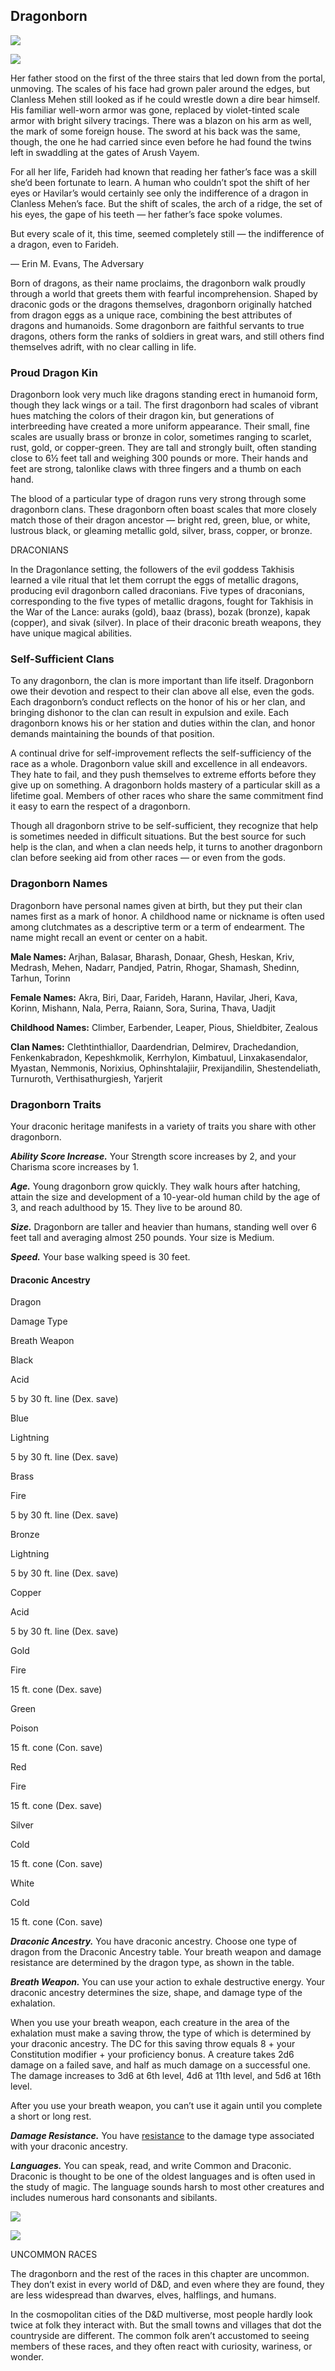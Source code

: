## Dragonborn

[![](https://www.dndbeyond.com/attachments/thumbnails/0/636/850/191/dragonbornintro.png)](https://www.dndbeyond.com/attachments/0/636/dragonbornintro.png)

[![](https://www.dndbeyond.com/attachments/thumbnails/0/633/320/742/dragonborn.png)](https://www.dndbeyond.com/attachments/0/633/dragonborn.png)

Her father stood on the first of the three stairs that led down from the portal, unmoving. The scales of his face had grown paler around the edges, but Clanless Mehen still looked as if he could wrestle down a dire bear himself. His familiar well-worn armor was gone, replaced by violet-tinted scale armor with bright silvery tracings. There was a blazon on his arm as well, the mark of some foreign house. The sword at his back was the same, though, the one he had carried since even before he had found the twins left in swaddling at the gates of Arush Vayem.

For all her life, Farideh had known that reading her father’s face was a skill she’d been fortunate to learn. A human who couldn’t spot the shift of her eyes or Havilar’s would certainly see only the indifference of a dragon in Clanless Mehen’s face. But the shift of scales, the arch of a ridge, the set of his eyes, the gape of his teeth — her father’s face spoke volumes.

But every scale of it, this time, seemed completely still — the indifference of a dragon, even to Farideh.

— Erin M. Evans, The Adversary

Born of dragons, as their name proclaims, the dragonborn walk proudly through a world that greets them with fearful incomprehension. Shaped by draconic gods or the dragons themselves, dragonborn originally hatched from dragon eggs as a unique race, combining the best attributes of dragons and humanoids. Some dragonborn are faithful servants to true dragons, others form the ranks of soldiers in great wars, and still others find themselves adrift, with no clear calling in life.

### [](https://www.dndbeyond.com/sources/phb/races#ProudDragonKin)Proud Dragon Kin

Dragonborn look very much like dragons standing erect in humanoid form, though they lack wings or a tail. The first dragonborn had scales of vibrant hues matching the colors of their dragon kin, but generations of interbreeding have created a more uniform appearance. Their small, fine scales are usually brass or bronze in color, sometimes ranging to scarlet, rust, gold, or copper-green. They are tall and strongly built, often standing close to 6½ feet tall and weighing 300 pounds or more. Their hands and feet are strong, talonlike claws with three fingers and a thumb on each hand.

The blood of a particular type of dragon runs very strong through some dragonborn clans. These dragonborn often boast scales that more closely match those of their dragon ancestor — bright red, green, blue, or white, lustrous black, or gleaming metallic gold, silver, brass, copper, or bronze.

DRACONIANS

In the Dragonlance setting, the followers of the evil goddess Takhisis learned a vile ritual that let them corrupt the eggs of metallic dragons, producing evil dragonborn called draconians. Five types of draconians, corresponding to the five types of metallic dragons, fought for Takhisis in the War of the Lance: auraks (gold), baaz (brass), bozak (bronze), kapak (copper), and sivak (silver). In place of their draconic breath weapons, they have unique magical abilities.

### [](https://www.dndbeyond.com/sources/phb/races#SelfSufficientClans)Self-Sufficient Clans

To any dragonborn, the clan is more important than life itself. Dragonborn owe their devotion and respect to their clan above all else, even the gods. Each dragonborn’s conduct reflects on the honor of his or her clan, and bringing dishonor to the clan can result in expulsion and exile. Each dragonborn knows his or her station and duties within the clan, and honor demands maintaining the bounds of that position.

A continual drive for self-improvement reflects the self-sufficiency of the race as a whole. Dragonborn value skill and excellence in all endeavors. They hate to fail, and they push themselves to extreme efforts before they give up on something. A dragonborn holds mastery of a particular skill as a lifetime goal. Members of other races who share the same commitment find it easy to earn the respect of a dragonborn.

Though all dragonborn strive to be self-sufficient, they recognize that help is sometimes needed in difficult situations. But the best source for such help is the clan, and when a clan needs help, it turns to another dragonborn clan before seeking aid from other races — or even from the gods.

### [](https://www.dndbeyond.com/sources/phb/races#DragonbornNames)Dragonborn Names

Dragonborn have personal names given at birth, but they put their clan names first as a mark of honor. A childhood name or nickname is often used among clutchmates as a descriptive term or a term of endearment. The name might recall an event or center on a habit.

**Male Names:** Arjhan, Balasar, Bharash, Donaar, Ghesh, Heskan, Kriv, Medrash, Mehen, Nadarr, Pandjed, Patrin, Rhogar, Shamash, Shedinn, Tarhun, Torinn

**Female Names:** Akra, Biri, Daar, Farideh, Harann, Havilar, Jheri, Kava, Korinn, Mishann, Nala, Perra, Raiann, Sora, Surina, Thava, Uadjit

**Childhood Names:** Climber, Earbender, Leaper, Pious, Shieldbiter, Zealous

**Clan Names:** Clethtinthiallor, Daardendrian, Delmirev, Drachedandion, Fenkenkabradon, Kepeshkmolik, Kerrhylon, Kimbatuul, Linxakasendalor, Myastan, Nemmonis, Norixius, Ophinshtalajiir, Prexijandilin, Shestendeliath, Turnuroth, Verthisathurgiesh, Yarjerit

### [](https://www.dndbeyond.com/sources/phb/races#DragonbornTraits)Dragonborn Traits

Your draconic heritage manifests in a variety of traits you share with other dragonborn.

_**Ability Score Increase.**_ Your Strength score increases by 2, and your Charisma score increases by 1.

**_Age._** Young dragonborn grow quickly. They walk hours after hatching, attain the size and development of a 10-year-old human child by the age of 3, and reach adulthood by 15. They live to be around 80.

_**Size.**_ Dragonborn are taller and heavier than humans, standing well over 6 feet tall and averaging almost 250 pounds. Your size is Medium.

_**Speed.**_ Your base walking speed is 30 feet.

#### [](https://www.dndbeyond.com/sources/phb/races#DraconicAncestry)Draconic Ancestry

Dragon

Damage Type

Breath Weapon

Black

Acid

5 by 30 ft. line (Dex. save)

Blue

Lightning

5 by 30 ft. line (Dex. save)

Brass

Fire

5 by 30 ft. line (Dex. save)

Bronze

Lightning

5 by 30 ft. line (Dex. save)

Copper

Acid

5 by 30 ft. line (Dex. save)

Gold

Fire

15 ft. cone (Dex. save)

Green

Poison

15 ft. cone (Con. save)

Red

Fire

15 ft. cone (Dex. save)

Silver

Cold

15 ft. cone (Con. save)

White

Cold

15 ft. cone (Con. save)

_**Draconic Ancestry.**_ You have draconic ancestry. Choose one type of dragon from the Draconic Ancestry table. Your breath weapon and damage resistance are determined by the dragon type, as shown in the table.

_**Breath Weapon.**_ You can use your action to exhale destructive energy. Your draconic ancestry determines the size, shape, and damage type of the exhalation.

When you use your breath weapon, each creature in the area of the exhalation must make a saving throw, the type of which is determined by your draconic ancestry. The DC for this saving throw equals 8 + your Constitution modifier + your proficiency bonus. A creature takes 2d6 damage on a failed save, and half as much damage on a successful one. The damage increases to 3d6 at 6th level, 4d6 at 11th level, and 5d6 at 16th level.

After you use your breath weapon, you can’t use it again until you complete a short or long rest.

_**Damage Resistance.**_ You have [resistance](https://www.dndbeyond.com/compendium/rules/basic-rules/combat#DamageResistanceandVulnerability) to the damage type associated with your draconic ancestry.

_**Languages.**_ You can speak, read, and write Common and Draconic. Draconic is thought to be one of the oldest languages and is often used in the study of magic. The language sounds harsh to most other creatures and includes numerous hard consonants and sibilants.

[![](https://www.dndbeyond.com/attachments/thumbnails/0/635/280/293/dragonborn2.png)](https://www.dndbeyond.com/attachments/0/635/dragonborn2.png)

[![](https://www.dndbeyond.com/attachments/thumbnails/0/634/280/305/dragonborn1.png)](https://www.dndbeyond.com/attachments/0/634/dragonborn1.png)

UNCOMMON RACES

The dragonborn and the rest of the races in this chapter are uncommon. They don’t exist in every world of D&D, and even where they are found, they are less widespread than dwarves, elves, halflings, and humans.

In the cosmopolitan cities of the D&D multiverse, most people hardly look twice at folk they interact with. But the small towns and villages that dot the countryside are different. The common folk aren’t accustomed to seeing members of these races, and they often react with curiosity, wariness, or wonder.